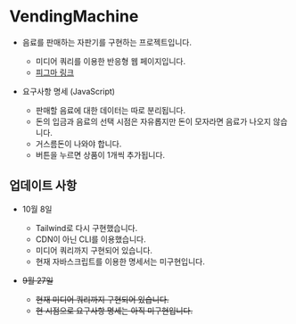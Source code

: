 # VendingMachine
 
- 음료를 판매하는 자판기를 구현하는 프로젝트입니다.
  - 미디어 쿼리를 이용한 반응형 웹 페이지입니다.
  - [피그마 링크](https://www.figma.com/file/c4mPUK5xcqzzRVBadSu6BG/%EB%A9%8B%EC%82%AC_%ED%94%84%EB%A1%A0%ED%8A%B8%EC%97%94%EB%93%9C%EC%8A%A4%EC%BF%A8_3%EA%B8%B0?node-id=0%3A1)
  
- 요구사항 명세 (JavaScript)
  - 판매할 음료에 대한 데이터는 따로 분리됩니다.
  - 돈의 입금과 음료의 선택 시점은 자유롭지만 돈이 모자라면 음료가 나오지 않습니다.
  - 거스름돈이 나와야 합니다.
  - 버튼을 누르면 상품이 1개씩 추가됩니다.
  
 ## 업데이트 사항

- 10월 8일
  - Tailwind로 다시 구현했습니다.
  - CDN이 아닌 CLI를 이용했습니다.
  - 미디어 쿼리까지 구현되어 있습니다.
  - 현재 자바스크립트를 이용한 명세서는 미구현입니다.

- ~~9월 27일~~
  - ~~현재 미디어 쿼리까지 구현되어 있습니다.~~
  - ~~현 시점으로 요구사항 명세는 아직 미구현입니다.~~
